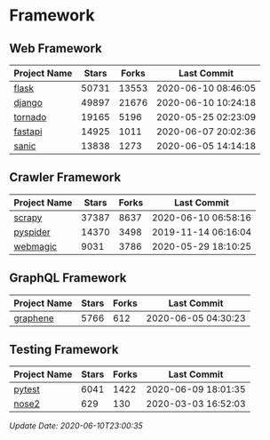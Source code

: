 # Framework

## Web Framework

| Project Name | Stars | Forks | Last Commit |
| ------------ | ----- | ----- | ----------- |
| [flask](https://github.com/pallets/flask) | 50731 | 13553 | 2020-06-10 08:46:05 |
| [django](https://github.com/django/django) | 49897 | 21676 | 2020-06-10 10:24:18 |
| [tornado](https://github.com/tornadoweb/tornado) | 19165 | 5196 | 2020-05-25 02:23:09 |
| [fastapi](https://github.com/tiangolo/fastapi) | 14925 | 1011 | 2020-06-07 20:02:36 |
| [sanic](https://github.com/huge-success/sanic) | 13838 | 1273 | 2020-06-05 14:14:18 |

## Crawler Framework

| Project Name | Stars | Forks | Last Commit |
| ------------ | ----- | ----- | ----------- |
| [scrapy](https://github.com/scrapy/scrapy) | 37387 | 8637 | 2020-06-10 06:58:16 |
| [pyspider](https://github.com/binux/pyspider) | 14370 | 3498 | 2019-11-14 06:16:04 |
| [webmagic](https://github.com/code4craft/webmagic) | 9031 | 3786 | 2020-05-29 18:10:25 |

## GraphQL Framework

| Project Name | Stars | Forks | Last Commit |
| ------------ | ----- | ----- | ----------- |
| [graphene](https://github.com/graphql-python/graphene) | 5766 | 612 | 2020-06-05 04:30:23 |

## Testing Framework

| Project Name | Stars | Forks | Last Commit |
| ------------ | ----- | ----- | ----------- |
| [pytest](https://github.com/pytest-dev/pytest) | 6041 | 1422 | 2020-06-09 18:01:35 |
| [nose2](https://github.com/nose-devs/nose2) | 629 | 130 | 2020-03-03 16:52:03 |

*Update Date: 2020-06-10T23:00:35*
